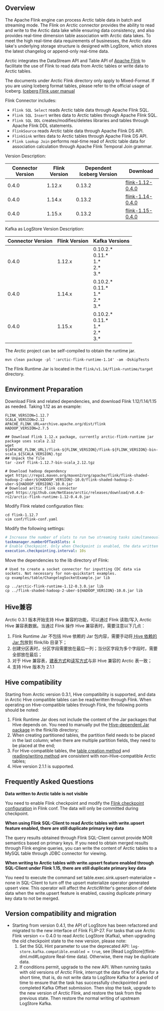 ## Overview
The Apache Flink engine can process Arctic table data in batch and streaming mode. The Flink on Arctic connector provides the ability to read and write to the Arctic data lake while ensuring data consistency, and also provides real-time dimension table association with Arctic data lakes. To meet the high real-time data requirements of businesses, the Arctic data lake's underlying storage structure is designed with LogStore, which stores the latest changelog or append-only real-time data.

Arctic integrates the DataStream API and Table API of [Apache Flink](https://flink.apache.org/) to facilitate the use of Flink to read data from Arctic tables or write data to Arctic tables.

The documents under Arctic Flink directory only apply to Mixed-Format. If you are using Iceberg format tables, please refer to the official usage of Iceberg.
[Iceberg Flink user manual](https://iceberg.apache.org/docs/latest/flink-connector/)

Flink Connector includes:

- `Flink SQL Select` reads Arctic table data through Apache Flink SQL. 
- `Flink SQL Insert` writes data to Arctic tables through Apache Flink SQL. 
- `Flink SQL DDL` creates/modifies/deletes libraries and tables through Apache Flink DDL statements. 
- `FlinkSource` reads Arctic table data through Apache Flink DS API. 
- `FlinkSink` writes data to Arctic tables through Apache Flink DS API. 
- `Flink Lookup Join` performs real-time read of Arctic table data for association calculation through Apache Flink Temporal Join grammar.

Version Description:

| Connector Version | Flink Version | Dependent Iceberg Version | Download                                                                                                                         |
| ----------------- |---------------|  ----------------- |--------------------------------------------------------------------------------------------------------------------------|
| 0.4.0             | 1.12.x        | 0.13.2            | [flink-1.12-0.4.0](https://github.com/NetEase/arctic/releases/download/v0.4.0/arctic-flink-runtime-1.12-0.4.0.jar) |
| 0.4.0             | 1.14.x        | 0.13.2            | [flink-1.14-0.4.0](https://github.com/NetEase/arctic/releases/download/v0.4.0/arctic-flink-runtime-1.14-0.4.0.jar) |
| 0.4.0             | 1.15.x        | 0.13.2            | [flink-1.15-0.4.0](https://github.com/NetEase/arctic/releases/download/v0.4.0/arctic-flink-runtime-1.15-0.4.0.jar) |

Kafka as LogStore Version Description:

| Connector Version | Flink Version | Kafka Versions |
| ----------------- |---------------|  ----------------- |
| 0.4.0             | 1.12.x        | 0.10.2.\*<br> 0.11.\*<br> 1.\*<br> 2.\*<br> 3.\*            | 
| 0.4.0             | 1.14.x        | 0.10.2.\*<br> 0.11.\*<br> 1.\*<br> 2.\*<br> 3.\*            | 
| 0.4.0             | 1.15.x        | 0.10.2.\*<br> 0.11.\*<br> 1.\*<br> 2.\*<br> 3.\*            | 


The Arctic project can be self-compiled to obtain the runtime jar.

`mvn clean package -pl ':arctic-flink-runtime-1.14' -am -DskipTests`

The Flink Runtime Jar is located in the `flink/v1.14/flink-runtime/target` directory.

## Environment Preparation
Download Flink and related dependencies, and download Flink 1.12/1.14/1.15 as needed. Taking 1.12 as an example:

```shell
FLINK_VERSION=1.12.7
SCALA_VERSION=2.12
APACHE_FLINK_URL=archive.apache.org/dist/flink
HADOOP_VERSION=2.7.5

## Download Flink 1.12.x package, currently arctic-flink-runtime jar package uses scala 2.12
wget ${APACHE_FLINK_URL}/flink-${FLINK_VERSION}/flink-${FLINK_VERSION}-bin-scala_${SCALA_VERSION}.tgz
## Unpack the file
tar -zxvf flink-1.12.7-bin-scala_2.12.tgz

# Download hadoop dependency
wget https://repo1.maven.org/maven2/org/apache/flink/flink-shaded-hadoop-2-uber/${HADOOP_VERSION}-10.0/flink-shaded-hadoop-2-uber-${HADOOP_VERSION}-10.0.jar
# Download arctic flink connector
wget https://github.com/NetEase/arctic/releases/download/v0.4.0-rc2/arctic-flink-runtime-1.12-0.4.0.jar
```

Modify Flink related configuration files:

```shell
cd flink-1.12.7
vim conf/flink-conf.yaml
```
Modify the following settings:

```yaml
# Increase the number of slots to run two streaming tasks simultaneously
taskmanager.numberOfTaskSlots: 4
# Enable Checkpoint. Only when Checkpoint is enabled, the data written to the file is visible
execution.checkpointing.interval: 10s
```

Move the dependencies to the lib directory of Flink:

```shell
# Used to create a socket connector for inputting CDC data via sockets. Not necessary for non-quickstart examples.
cp examples/table/ChangelogSocketExample.jar lib

cp ../arctic-flink-runtime-1.12-0.3.0.jar lib
cp ../flink-shaded-hadoop-2-uber-${HADOOP_VERSION}-10.0.jar lib
```

## Hive兼容
Arctic 0.3.1 版本开始支持 Hive 兼容的功能，可以通过 Flink 读取/写入 Arctic Hive 兼容表数据。当通过 Flink 操作 Hive 兼容表时，需要注意以下几点：

1. Flink Runtime Jar 不包括 Hive 依赖的 Jar 包内容，需要手动将[ Hive 依赖的 Jar 包](https://repo1.maven.org/maven2/org/apache/hive/hive-exec/2.1.1/hive-exec-2.1.1.jar)放到 flink/lib 目录下；
2. 创建分区表时，分区字段需要放在最后一列；当分区字段为多个字段时，需要全部放在最后；
3. 对于 Hive 兼容表，[建表方式](flink-ddl.md)和[读写方式](flink-dml.md)与非 Hive 兼容的 Arctic 表一致；
4. 支持 Hive 版本为 2.1.1

## Hive compatibility
Starting from Arctic version 0.3.1, Hive compatibility is supported, and data in Arctic Hive compatible tables can be read/written through Flink. When operating on Hive-compatible tables through Flink, the following points should be noted:

1. Flink Runtime Jar does not include the content of the Jar packages that Hive depends on. You need to manually put the [Hive-dependent Jar package](https://repo1.maven.org/maven2/org/apache/hive/hive-exec/2.1.1/hive-exec-2.1.1.jar) in the flink/lib directory; 
2. When creating partitioned tables, the partition field needs to be placed in the last column; when there are multiple partition fields, they need to be placed at the end; 
3. For Hive-compatible tables, the [table creation method](flink-ddl.md) and [reading/writing method](flink-dml.md) are consistent with non-Hive-compatible Arctic tables; 
4. Hive version 2.1.1 is supported.


## Frequently Asked Questions

**Data written to Arctic table is not visible**

You need to enable Flink checkpoint and modify the [Flink checkpoint configuration](https://nightlies.apache.org/flink/flink-docs-release-1.12/deployment/config.html#execution-checkpointing-interval) in Flink conf. The data will only be committed during checkpoint.

**When using Flink SQL-Client to read Arctic tables with write.upsert feature enabled, there are still duplicate primary key data**

The query results obtained through Flink SQL-Client cannot provide MOR semantics based on primary keys. If you need to obtain merged results through Flink engine queries, you can write the content of Arctic tables to a MySQL table through JDBC connector for viewing.

**When writing to Arctic tables with write.upsert feature enabled through SQL-Client under Flink 1.15, there are still duplicate primary key data**

You need to execute the command set table.exec.sink.upsert-materialize = none in SQL-Client to turn off the upsert materialize operator generated upsert view. This operator will affect the ArcticWriter's generation of delete data when the write.upsert feature is enabled, causing duplicate primary key data to not be merged.

## Version compatibility and migration

- Starting from version 0.4.1, the API of LogStore has been refactored and migrated to the new interface of Flink FLIP-27. For tasks that use Arctic Flink version <= 0.4.0 to read Arctic LogStore (Kafka), when upgrading the old checkpoint state to the new version, please note:
  1. Set the SQL Hint parameter to use the deprecated API: `log-store.kafka.compatible.enabled = true`, see [Read LogStore](flink-dml.md#Logstore Real-time data). Otherwise, there may be duplicate data. 
  2. If conditions permit, upgrade to the new API. When running tasks with old versions of Arctic Flink, interrupt the data flow of Kafka for a short time, that is, do not write data to LogStore Kafka for a period of time to ensure that the task has successfully checkpointed and completed Kafka Offset submission. Then stop the task, upgrade to the new version of Arctic Flink, and restore the task from the previous state. Then restore the normal writing of upstream LogStore Kafka.
